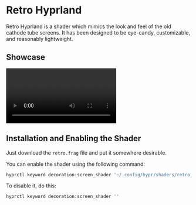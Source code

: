 # Retro Hyprland

Retro Hyprland is a shader which mimics the look and feel of the old cathode tube screens. It has been designed to be eye-candy, customizable, and reasonably lightweight.

## Showcase

![](./retro.mp4)

## Installation and Enabling the Shader

Just download the `retro.frag` file and put it somewhere desirable.

You can enable the shader using the following command:

```sh
hyprctl keyword decoration:screen_shader '~/.config/hypr/shaders/retro.frag'
```

To disable it, do this:

```sh
hyprctl keyword decoration:screen_shader ''
```
